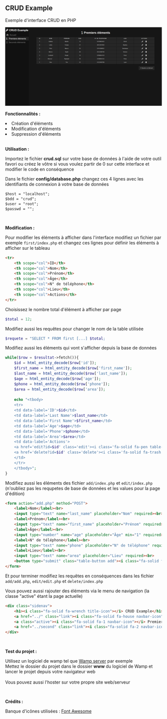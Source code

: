 <h2>CRUD Example</h2>

Exemple d'interface CRUD en PHP

<img src="assets/img/preview.png" alt="Prévisualisation">

__Fonctionnalités :__

<li>Création d'éléments</li>
<li>Modification d'éléments</li>
<li>Suppression d'éléments</li>

<br>

__Utilisation :__

Importez le fichier __crud.sql__ sur votre base de données à l'aide de votre outil favori ou créez le vôtre si vous voulez partir de 0 sur cette interface et modifier le code en conséquence

Dans le fichier __config/database.php__ changez ces 4 lignes avec les identifiants de connexion à votre base de données

```
$host = "localhost";
$bdd = "crud";
$user = "root";
$passwd = "";
```

<br>

__Modification :__

Pour modifier les éléments à afficher dans l'interface modifiez un fichier par exemple `first/index.php` et changez ces lignes pour définir les éléments à afficher sur le tableau

```html
<tr>
    <th scope="col">ID</th>
    <th scope="col">Nom</th>
    <th scope="col">Prénom</th>
    <th scope="col">Âge</th>
    <th scope="col">N° de téléphone</th>
    <th scope="col">Lieu</th>
    <th scope="col">Actions</th>
</tr>
```

Choisissez le nombre total d'élément à afficher par page

```php
$total = 12;
```

Modifiez aussi les requêtes pour changer le nom de la table utilisée


```php
$requete = "SELECT * FROM first [...] $total;
```


Modifiez aussi les éléments qui vont s'afficher depuis la base de données

```php
while($row = $resultat->fetch()){
    $id = html_entity_decode($row['id']);
    $first_name = html_entity_decode($row['first_name']);
    $last_name = html_entity_decode($row['last_name']);
    $age = html_entity_decode($row['age']);
    $phone = html_entity_decode($row['phone']);
    $area = html_entity_decode($row['area']);

    echo "<tbody>
    <tr>
    <td data-label='ID'>$id</td>
    <td data-label='Last Name'>$last_name</td>
    <td data-label='First Name'>$first_name</td>
    <td data-label='Age'>$age</td>
    <td data-label='Phone'>$phone</td>
    <td data-label='Area'>$area</td>
    <td data-label='Actions'>
    <a href='edit?id=$id' class='edit'><i class='fa-solid fa-pen table-icon'></i></a>
    <a href='delete?id=$id' class='delete'><i class='fa-solid fa-trash table-icon'></i></a>
    </td>
    </tr>
    </tbody>";
}
```

Modifiez aussi les éléments des fichier `add/index.php` et `edit/index.php` (n'oubliez pas les requpetes de base de données et les values pour la page d'édition)

```html
<form action="add.php" method="POST">
    <label>Nom</label><br>
    <input type="text" name="last_name" placeholder="Nom" required><br>
    <label>Prénom</label><br>
    <input type="text" name="first_name" placeholder="Prénom" required><br>
    <label>Âge</label><br>
    <input type="number" name="age" placeholder="Âge" min="1" required><br>
    <label>N° de téléphone</label><br>
    <input type="text" name="phone" placeholder="N° de téléphone" required><br>
    <label>Lieu</label><br>
    <input type="text" name="area" placeholder="Lieu" required><br>
    <button type="submit" class="table-button add"><i class="fa-solid fa-plus"></i> Ajouter l'élément</button>
</form>
```

Et pour terminer modifiez les requêtes en conséquences dans les fichier `add/add.php`, `edit/edit.php` et `delete/index.php`

Vous pouvez aussi rajouter des éléments via le menu de navigation (la classe "active" étant la page actuelle)

```html
<div class="sidenav">
    <h1><i class="fa-solid fa-wrench title-icon"></i> CRUD Example</h1>
    <a href="../" class="link"><i class="fa-solid fa-house navbar-icon"></i>Accueil</a>
    <a class="active"><i class="fa-solid fa-1 navbar-icon"></i> Premiers éléments</a>
    <a href="../second" class="link"><i class="fa-solid fa-2 navbar-icon"></i>Seconds éléments</a>
</div>
```

<br>

__Test du projet :__

Utilisez un logiciel de wamp tel que [Wamp server](https://www.wampserver.com/) par exemple
<br>
Mettez le dossier du projet dans le dossier __www__ du logiciel de Wamp et lancer le projet depuis votre navigateur web
<br><br>
Vous pouvez aussi l'hoster sur votre propre site web/serveur

<br>

__Crédits :__

Banque d'icônes utilisées : <a href='https://fontawesome.com'>Font Awesome</a>
